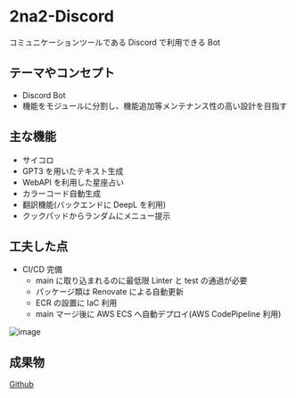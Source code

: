 # 2na2-Discord

コミュニケーションツールである Discord で利用できる Bot

## テーマやコンセプト

- Discord Bot
- 機能をモジュールに分割し、機能追加等メンテナンス性の高い設計を目指す

## 主な機能

- サイコロ
- GPT3 を用いたテキスト生成
- WebAPI を利用した星座占い
- カラーコード自動生成
- 翻訳機能(バックエンドに DeepL を利用)
- クックパッドからランダムにメニュー提示

## 工夫した点

- CI/CD 完備
  - main に取り込まれるのに最低限 Linter と test の通過が必要
  - パッケージ類は Renovate による自動更新
  - ECR の設置に IaC 利用
  - main マージ後に AWS ECS へ自動デプロイ(AWS CodePipeline 利用)

![image](https://user-images.githubusercontent.com/49822810/209613051-88819772-3ecb-4ba1-a5cb-0bd6c8b31378.png)

## 成果物

[Github](https://github.com/na2na-p/2na2-Discord)

